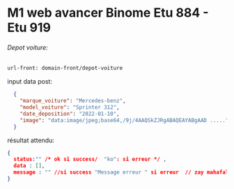 # M1 web avancer Binome Etu 884 - Etu 919
###### Depot voiture:
```bash
url-front: domain-front/depot-voiture
```

input data post:
```json
  {
    "marque_voiture": "Mercedes-benz",
    "model_voiture": "Sprinter 312",
    "date_deposition": "2022-01-10",
    "image": "data:image/jpeg;base64,/9j/4AAQSkZJRgABAQEAYABgAAD ....."
  }
  ```
résultat attendu: 

```json
{
  status:"" /* ok si success/  "ko": si erreur */ ,
  data : [],
  message : "" //si success "Message erreur " si erreur  // zay mahafalyfaly an lah lesy le message eto fa iny no afficher ko eo am popup 
}
```


